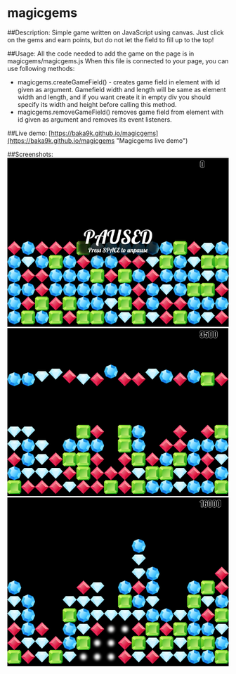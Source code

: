# magicgems

##Description:
Simple game written on JavaScript using canvas. Just click on the gems and earn points, but do not let the field to fill up to the top!

##Usage:
All the code needed to add the game on the page is in magicgems/magicgems.js
When this file is connected to your page, you can use following methods:

 * magicgems.createGameField(<element id>) - creates game field in element with id given as argument.
Gamefield width and length will be same as element width and length, and if you want create it in empty div you should specify its width and height before calling this method.
 * magicgems.removeGameField(<element id>) removes game field from element with id given as argument and removes its event listeners.
 
##Live demo:
[https://baka9k.github.io/magicgems](https://baka9k.github.io/magicgems "Magicgems live demo")

##Screenshots:
![Screenshot 1](https://github.com/baka9k/magicgems/raw/master/screenshots/1.png "Magicgems screenshot")
![Screenshot 2](https://github.com/baka9k/magicgems/raw/master/screenshots/2.png "Magicgems screenshot")
![Screenshot 3](https://github.com/baka9k/magicgems/raw/master/screenshots/3.png "Magicgems screenshot")


